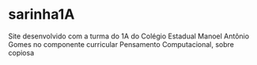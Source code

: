 # sarinha1A
Site desenvolvido com a turma do 1A do Colégio Estadual Manoel Antônio Gomes no componente curricular Pensamento Computacional, sobre copiosa 
